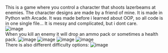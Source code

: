 This is a game where you control a character that shoots lazerbeams at enemies. The character designs are made by a friend of mine. It is made in Python with Arcade. It was made before i learned about OOP, so all code is in one 
single file... It is messy and complicated, but i dont care.\
![image](https://github.com/SameNilsen/Games/assets/45354242/65315aaa-9f77-4865-8a36-dd7896ff8a41) \
When you kill an enemy it will drop an ammo pack or sometimes a health pack.
![image](https://github.com/SameNilsen/Games/assets/45354242/a3a7543e-033d-4b37-9f20-5a9c9b05e200)
![image](https://github.com/SameNilsen/Games/assets/45354242/cdbef841-a5b5-4210-a0f2-15139920e457)
![image](https://github.com/SameNilsen/Games/assets/45354242/63868226-facd-4ddf-ba7b-4d4c1a638d25)
![image](https://github.com/SameNilsen/Games/assets/45354242/a81a0766-d87c-419a-842d-17bd85d0970d)
\
There is also different difficulty options:
![image](https://github.com/SameNilsen/Games/assets/45354242/acf434b7-cbed-4e97-9831-c35aae28d0f2)





